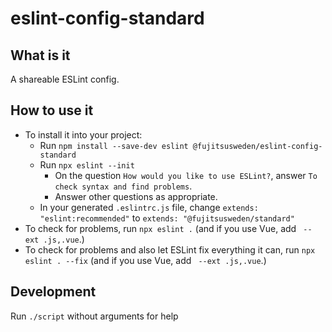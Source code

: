 # eslint-config-standard

## What is it

A shareable ESLint config.

## How to use it

* To install it into your project:
  * Run `npm install --save-dev eslint @fujitsusweden/eslint-config-standard`
  * Run `npx eslint --init`
    * On the question `How would you like to use ESLint?`, answer `To check syntax and find problems`.
    * Answer other questions as appropriate.
  * In your generated `.eslintrc.js` file, change `extends: "eslint:recommended"` to `extends: "@fujitsusweden/standard"`
* To check for problems, run `npx eslint .` (and if you use Vue, add ` --ext .js,.vue`.)
* To check for problems and also let ESLint fix everything it can, run `npx eslint . --fix` (and if you use Vue, add ` --ext .js,.vue`.)

## Development

Run `./script` without arguments for help
